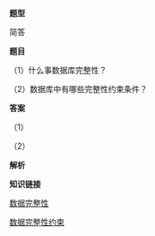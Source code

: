 **题型**

简答

**题目** 

（1）什么事数据库完整性？

（2）数据库中有哪些完整性约束条件？

**答案**

（1）

（2）

**解析**



**知识链接**

[数据完整性](/know/shujuwanzhengxing.html)

[数据完整性约束](/know/shujuwanzhengxingyueshu.html)